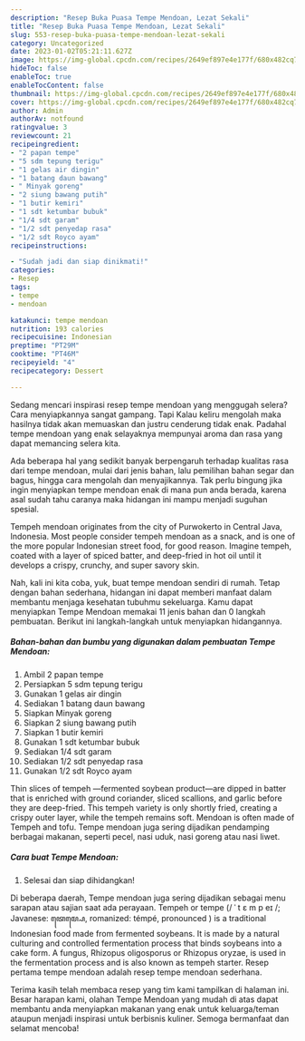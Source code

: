```yaml
---
description: "Resep Buka Puasa Tempe Mendoan, Lezat Sekali"
title: "Resep Buka Puasa Tempe Mendoan, Lezat Sekali"
slug: 553-resep-buka-puasa-tempe-mendoan-lezat-sekali
category: Uncategorized
date: 2023-01-02T05:21:11.627Z
image: https://img-global.cpcdn.com/recipes/2649ef897e4e177f/680x482cq70/tempe-mendoan-foto-resep-utama.jpg
hideToc: false
enableToc: true
enableTocContent: false
thumbnail: https://img-global.cpcdn.com/recipes/2649ef897e4e177f/680x482cq70/tempe-mendoan-foto-resep-utama.jpg
cover: https://img-global.cpcdn.com/recipes/2649ef897e4e177f/680x482cq70/tempe-mendoan-foto-resep-utama.jpg
author: Admin
authorAv: notfound
ratingvalue: 3
reviewcount: 21
recipeingredient:
- "2 papan tempe"
- "5 sdm tepung terigu"
- "1 gelas air dingin"
- "1 batang daun bawang"
- " Minyak goreng"
- "2 siung bawang putih"
- "1 butir kemiri"
- "1 sdt ketumbar bubuk"
- "1/4 sdt garam"
- "1/2 sdt penyedap rasa"
- "1/2 sdt Royco ayam"
recipeinstructions:

- "Sudah jadi dan siap dinikmati!"
categories:
- Resep
tags:
- tempe
- mendoan

katakunci: tempe mendoan 
nutrition: 193 calories
recipecuisine: Indonesian
preptime: "PT29M"
cooktime: "PT46M"
recipeyield: "4"
recipecategory: Dessert

---
```



Sedang mencari inspirasi resep tempe mendoan yang menggugah selera? Cara menyiapkannya sangat gampang. Tapi Kalau keliru mengolah maka hasilnya tidak akan memuaskan dan justru cenderung tidak enak. Padahal tempe mendoan yang enak selayaknya mempunyai aroma dan rasa yang dapat memancing selera kita.


Ada beberapa hal yang sedikit banyak berpengaruh terhadap kualitas rasa dari tempe mendoan, mulai dari jenis bahan, lalu pemilihan bahan segar dan bagus, hingga cara mengolah dan menyajikannya. Tak perlu bingung jika ingin menyiapkan tempe mendoan enak di mana pun anda berada, karena asal sudah tahu caranya maka hidangan ini mampu menjadi suguhan spesial.

Tempeh mendoan originates from the city of Purwokerto in Central Java, Indonesia. Most people consider tempeh mendoan as a snack, and is one of the more popular Indonesian street food, for good reason. Imagine tempeh, coated with a layer of spiced batter, and deep-fried in hot oil until it develops a crispy, crunchy, and super savory skin.


Nah, kali ini kita coba, yuk, buat tempe mendoan sendiri di rumah. Tetap dengan bahan sederhana, hidangan ini dapat memberi manfaat dalam membantu menjaga kesehatan tubuhmu sekeluarga. Kamu dapat menyiapkan Tempe Mendoan memakai 11 jenis bahan dan 0 langkah pembuatan. Berikut ini langkah-langkah untuk menyiapkan hidangannya.

<!--inarticleads1-->

##### Bahan-bahan dan bumbu yang digunakan dalam pembuatan Tempe Mendoan:

1. Ambil 2 papan tempe
1. Persiapkan 5 sdm tepung terigu
1. Gunakan 1 gelas air dingin
1. Sediakan 1 batang daun bawang
1. Siapkan  Minyak goreng
1. Siapkan 2 siung bawang putih
1. Siapkan 1 butir kemiri
1. Gunakan 1 sdt ketumbar bubuk
1. Sediakan 1/4 sdt garam
1. Sediakan 1/2 sdt penyedap rasa
1. Gunakan 1/2 sdt Royco ayam


Thin slices of tempeh —fermented soybean product—are dipped in batter that is enriched with ground coriander, sliced scallions, and garlic before they are deep-fried. This tempeh variety is only shortly fried, creating a crispy outer layer, while the tempeh remains soft. Mendoan is often made of Tempeh and tofu. Tempe mendoan juga sering dijadikan pendamping berbagai makanan, seperti pecel, nasi uduk, nasi goreng atau nasi liwet. 

<!--inarticleads2-->

##### Cara buat Tempe Mendoan:


1. Selesai dan siap dihidangkan!

Di beberapa daerah, Tempe mendoan juga sering dijadikan sebagai menu sarapan atau sajian saat ada perayaan. Tempeh or tempe (/ ˈ t ɛ m p eɪ /; Javanese: ꦠꦺꦩ꧀ꦥꦺ, romanized: témpé, pronounced ) is a traditional Indonesian food made from fermented soybeans. It is made by a natural culturing and controlled fermentation process that binds soybeans into a cake form. A fungus, Rhizopus oligosporus or Rhizopus oryzae, is used in the fermentation process and is also known as tempeh starter. Resep pertama tempe mendoan adalah resep tempe mendoan sederhana. 

Terima kasih telah membaca resep yang tim kami tampilkan di halaman ini. Besar harapan kami, olahan Tempe Mendoan yang mudah di atas dapat membantu anda menyiapkan makanan yang enak untuk keluarga/teman ataupun menjadi inspirasi untuk berbisnis kuliner. Semoga bermanfaat dan selamat mencoba!
